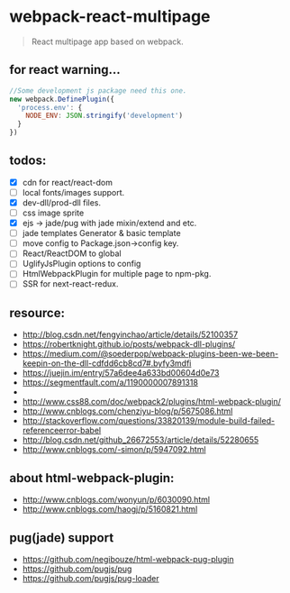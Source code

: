 # webpack-react-multipage
> React multipage app based on webpack.

## for react warning...
```js
//Some development js package need this one.
new webpack.DefinePlugin({
  'process.env': {
    NODE_ENV: JSON.stringify('development')
  }
})
```

## todos:
- [x] cdn for react/react-dom
- [ ] local fonts/images support.
- [x] dev-dll/prod-dll files.
- [ ] css image sprite
- [x] ejs -> jade/pug with jade mixin/extend and etc.
- [ ] jade templates Generator & basic template
- [ ] move config to Package.json->config key.
- [ ] React/ReactDOM to global
- [ ] UglifyJsPlugin options to config
- [ ] HtmlWebpackPlugin for multiple page to npm-pkg.
- [ ] SSR for next-react-redux.

## resource:
+ http://blog.csdn.net/fengyinchao/article/details/52100357
+ https://robertknight.github.io/posts/webpack-dll-plugins/
+ https://medium.com/@soederpop/webpack-plugins-been-we-been-keepin-on-the-dll-cdfdd6cb8cd7#.byfy3mdfi
+ https://juejin.im/entry/57a6dee4a633bd00604d0e73
+ https://segmentfault.com/a/1190000007891318
+ [sass-importer]:https://github.com/Aintaer/import-glob-loader
+ http://www.css88.com/doc/webpack2/plugins/html-webpack-plugin/
+ http://www.cnblogs.com/chenziyu-blog/p/5675086.html
+ http://stackoverflow.com/questions/33820139/module-build-failed-referenceerror-babel
+ http://blog.csdn.net/github_26672553/article/details/52280655
+ http://www.cnblogs.com/-simon/p/5947092.html

## about html-webpack-plugin:
+ http://www.cnblogs.com/wonyun/p/6030090.html
+ http://www.cnblogs.com/haogj/p/5160821.html

## pug(jade) support
+ https://github.com/negibouze/html-webpack-pug-plugin
+ https://github.com/pugjs/pug
+ https://github.com/pugjs/pug-loader
